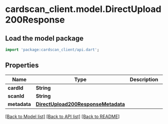 # cardscan_client.model.DirectUpload200Response

## Load the model package
```dart
import 'package:cardscan_client/api.dart';
```

## Properties
Name | Type | Description | Notes
------------ | ------------- | ------------- | -------------
**cardId** | **String** |  | 
**scanId** | **String** |  | 
**metadata** | [**DirectUpload200ResponseMetadata**](DirectUpload200ResponseMetadata.md) |  | 

[[Back to Model list]](../README.md#documentation-for-models) [[Back to API list]](../README.md#documentation-for-api-endpoints) [[Back to README]](../README.md)


